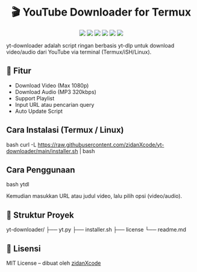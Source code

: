 <h1 align="center">🎬 YouTube Downloader for Termux</h1>
<p align="center">
  <img src="https://img.shields.io/badge/yt--dlp-powered-red?logo=youtube&style=for-the-badge" />
  <img src="https://img.shields.io/badge/Made%20with-Python-blue?logo=python&style=for-the-badge" />
  <img src="https://img.shields.io/badge/Shell-Bash-green?logo=gnubash&style=for-the-badge" />
  <img src="https://img.shields.io/badge/Platform-Termux-black?logo=android&style=for-the-badge" />
  <img src="https://img.shields.io/github/license/zidanXcode/yt-downloader?style=for-the-badge" />
  <img src="https://img.shields.io/github/stars/zidanXcode/yt-downloader?style=for-the-badge" />
</p>

yt-downloader adalah script ringan berbasis yt-dlp untuk download video/audio dari YouTube via terminal (Termux/iSH/Linux).

## 🔧 Fitur
- Download Video (Max 1080p)
- Download Audio (MP3 320kbps)
- Support Playlist
- Input URL atau pencarian query
- Auto Update Script

## Cara Instalasi (Termux / Linux)
bash
curl -L https://raw.githubusercontent.com/zidanXcode/yt-downloader/main/installer.sh | bash


## Cara Penggunaan
bash
ytdl

Kemudian masukkan URL atau judul video, lalu pilih opsi (video/audio).

## 📁 Struktur Proyek

yt-downloader/
├── yt.py
├── installer.sh
├── license
└── readme.md


## 📜 Lisensi
MIT License – dibuat oleh [zidanXcode](https://github.com/zidanXcode)
